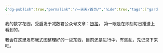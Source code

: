 ```yaml
---
{"dg-publish":true,"permalink":"/一天天/首页/","hide":true,"tags":["gardenEntry"],"created":"2024-07-31T16:28:08.000+08:00","updated":"2024-08-31T21:09:22.392+08:00"}
---
```


我的数字花园，受启发于减数君公众号文章：[链接](https://mp.weixin.qq.com/mp/wappoc_appmsgcaptcha?poc_token=HFInqmajZFP0TSE31n16QlklnBzlOrO_3ndEVhHN&target_url=https%3A%2F%2Fmp.weixin.qq.com%2Fs%2Fpvlfp59XjqftyJVPbEA4tA%3F)， 第一眼是在即刻每日推送上看到的。

我会在这里发布我式图整理好的一些东西，目前还是进行中，有些乱，先记录下来吧。

